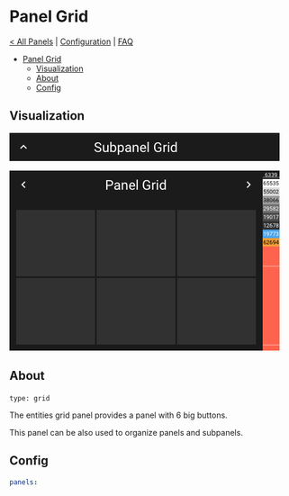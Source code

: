 # Panel Grid

[< All Panels](README.md) | [Configuration](../Config.md) | [FAQ](../FAQ.md)

- [Panel Grid](#panel-grid)
  - [Visualization](#visualization)
  - [About](#about)
  - [Config](#config)

## Visualization

![Subpanel Grid](../assets/subpanel_grid.png)

![Panel Grid](../assets/panel_grid.png)

## About

`type: grid`

The entities grid panel provides a panel with 6 big buttons.

This panel can be also used to organize panels and subpanels.

## Config

```yaml
panels:

```
